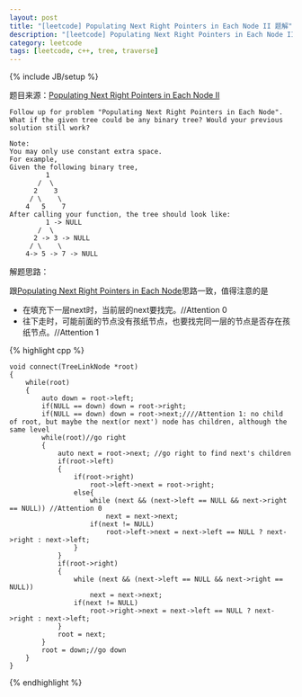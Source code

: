 ```yaml
---
layout: post
title: "[leetcode] Populating Next Right Pointers in Each Node II 题解"
description: "[leetcode] Populating Next Right Pointers in Each Node II 题解"
category: leetcode 
tags: [leetcode, c++, tree, traverse]
---
```

{% include JB/setup %}


题目来源：[Populating Next Right Pointers in Each Node II](https://oj.leetcode.com/problems/populating-next-right-pointers-in-each-node-ii/)

>
	
	Follow up for problem "Populating Next Right Pointers in Each Node".
	What if the given tree could be any binary tree? Would your previous solution still work?
	
	Note:
	You may only use constant extra space.
	For example,
	Given the following binary tree,
	         1
	       /  \
	      2    3
	     / \    \
	    4   5    7
	After calling your function, the tree should look like:
	         1 -> NULL
	       /  \
	      2 -> 3 -> NULL
	     / \    \
	    4-> 5 -> 7 -> NULL
	    
解题思路：

跟[Populating Next Right Pointers in Each Node](TODO_PRE/populating-next-right-pointers-in-each-node.html)思路一致，值得注意的是

* 在填充下一层next时，当前层的next要找完。//Attention 0
* 往下走时，可能前面的节点没有孩纸节点，也要找完同一层的节点是否存在孩纸节点。//Attention 1

{% highlight cpp %}
	
	void connect(TreeLinkNode *root) 
    {
        while(root)
        {
            auto down = root->left;
            if(NULL == down) down = root->right;
            if(NULL == down) down = root->next;////Attention 1: no child of root, but maybe the next(or next') node has children, although the same level
            while(root)//go right
            {
                auto next = root->next; //go right to find next's children
                if(root->left)
                {
                    if(root->right)
                        root->left->next = root->right;
                    else{
                        while (next && (next->left == NULL && next->right == NULL)) //Attention 0
                            next = next->next;
                        if(next != NULL)
                            root->left->next = next->left == NULL ? next->right : next->left;
                    }
                }
                if(root->right)
                {
                    while (next && (next->left == NULL && next->right == NULL))
                        next = next->next;
                    if(next != NULL)
                        root->right->next = next->left == NULL ? next->right : next->left;
                }
                root = next;
            }
            root = down;//go down
        }    
    }
{% endhighlight %}

